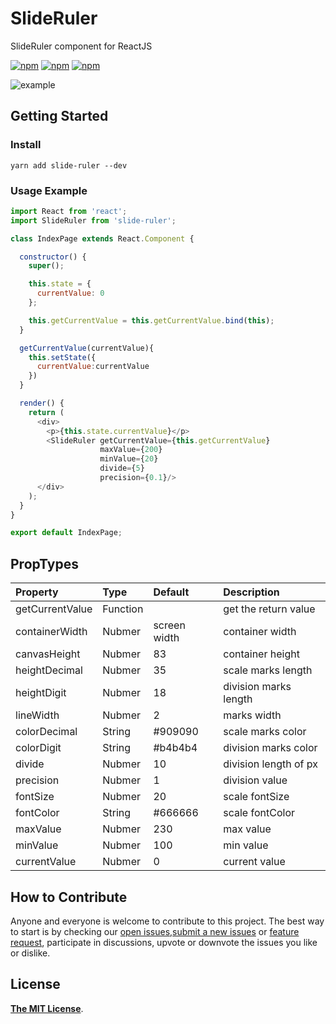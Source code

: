 # SlideRuler
SlideRuler component for ReactJS

[![npm](https://img.shields.io/npm/v/slide-ruler.svg)](https://www.npmjs.com/package/slide-ruler)
[![npm](https://img.shields.io/npm/dy/slide-ruler.svg)](https://www.npmjs.com/package/slide-ruler)
[![npm](https://img.shields.io/npm/l/slide-ruler.svg)](https://www.npmjs.com/package/slide-ruler)

![example](https://i.loli.net/2018/03/19/5aaf82069b04f.gif)

## Getting Started

### Install

```shell
yarn add slide-ruler --dev
```

### Usage Example

```javascript
import React from 'react';
import SlideRuler from 'slide-ruler';

class IndexPage extends React.Component {

  constructor() {
    super();

    this.state = {
      currentValue: 0
    };

    this.getCurrentValue = this.getCurrentValue.bind(this);
  }

  getCurrentValue(currentValue){
    this.setState({
      currentValue:currentValue
    })
  }

  render() {
    return (
      <div>
        <p>{this.state.currentValue}</p>
        <SlideRuler getCurrentValue={this.getCurrentValue}
                    maxValue={200}
                    minValue={20}
                    divide={5}
                    precision={0.1}/>
      </div>
    );
  }
}

export default IndexPage;

```

## PropTypes

| Property        | Type     | Default      | Description           |
| :-------------- | :------- | :----------- | :-------------------- |
| getCurrentValue | Function |              | get the return value  |
| containerWidth  | Nubmer   | screen width | container width       |
| canvasHeight    | Nubmer   | 83           | container height      |
| heightDecimal   | Nubmer   | 35           | scale marks length    |
| heightDigit     | Nubmer   | 18           | division marks length |
| lineWidth       | Nubmer   | 2            | marks width           |
| colorDecimal    | String   | #909090      | scale marks color     |
| colorDigit      | String   | #b4b4b4      | division marks color  |
| divide          | Nubmer   | 10           | division length of px |
| precision       | Nubmer   | 1            | division value        |
| fontSize        | Nubmer   | 20           | scale fontSize        |
| fontColor       | String   | #666666      | scale fontColor       |
| maxValue        | Nubmer   | 230          | max value             |
| minValue        | Nubmer   | 100          | min value             |
| currentValue    | Nubmer   | 0            | current value         |

## How to Contribute

Anyone and everyone is welcome to contribute to this project. The best way to start is by checking our [open issues](https://github.com/simbawu610/react-slideRuler/issues),[submit a new issues](https://github.com/simbawu610/react-slideRuler/issues/new?labels=bug) or [feature request](https://github.com/simbawu610/react-slideRuler/issues/new?labels=enhancement), participate in discussions, upvote or downvote the issues you like or dislike.

## License

[**The MIT License**](http://opensource.org/licenses/MIT).